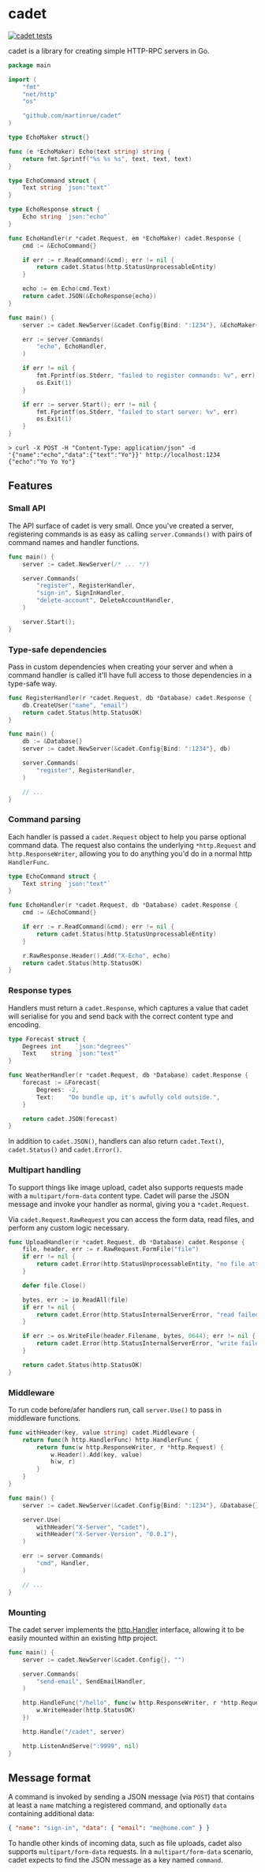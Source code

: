 # cadet

[![cadet tests](https://github.com/martinrue/cadet/actions/workflows/test.yml/badge.svg)](https://github.com/martinrue/cadet/actions/workflows/test.yml)

cadet is a library for creating simple HTTP-RPC servers in Go.

```go
package main

import (
	"fmt"
	"net/http"
	"os"

	"github.com/martinrue/cadet"
)

type EchoMaker struct{}

func (e *EchoMaker) Echo(text string) string {
	return fmt.Sprintf("%s %s %s", text, text, text)
}

type EchoCommand struct {
	Text string `json:"text"`
}

type EchoResponse struct {
	Echo string `json:"echo"`
}

func EchoHandler(r *cadet.Request, em *EchoMaker) cadet.Response {
	cmd := &EchoCommand{}

	if err := r.ReadCommand(&cmd); err != nil {
		return cadet.Status(http.StatusUnprocessableEntity)
	}

	echo := em.Echo(cmd.Text)
	return cadet.JSON(&EchoResponse{echo})
}

func main() {
	server := cadet.NewServer(&cadet.Config{Bind: ":1234"}, &EchoMaker{})

	err := server.Commands(
		"echo", EchoHandler,
	)

	if err != nil {
		fmt.Fprintf(os.Stderr, "failed to register commands: %v", err)
		os.Exit(1)
	}

	if err := server.Start(); err != nil {
		fmt.Fprintf(os.Stderr, "failed to start server: %v", err)
		os.Exit(1)
	}
}
```

```
> curl -X POST -H "Content-Type: application/json" -d '{"name":"echo","data":{"text":"Yo"}}' http://localhost:1234
{"echo":"Yo Yo Yo"}
```

## Features

### Small API

The API surface of cadet is very small. Once you've created a server, registering commands is as easy as calling `server.Commands()` with pairs of command names and handler functions.

```go
func main() {
	server := cadet.NewServer(/* ... */)

	server.Commands(
		"register", RegisterHandler,
		"sign-in", SignInHandler,
		"delete-account", DeleteAccountHandler,
	)

	server.Start();
}
```

### Type-safe dependencies

Pass in custom dependencies when creating your server and when a command handler is called it'll have full access to those dependencies in a type-safe way.

```go
func RegisterHandler(r *cadet.Request, db *Database) cadet.Response {
	db.CreateUser("name", "email")
	return cadet.Status(http.StatusOK)
}

func main() {
	db := &Database{}
	server := cadet.NewServer(&cadet.Config{Bind: ":1234"}, db)

	server.Commands(
		"register", RegisterHandler,
	)

	// ...
}
```

### Command parsing

Each handler is passed a `cadet.Request` object to help you parse optional command data. The request also contains the underlying `*http.Request` and `http.ResponseWriter`, allowing you to do anything you'd do in a normal http `HandlerFunc`.

```go
type EchoCommand struct {
	Text string `json:"text"`
}

func EchoHandler(r *cadet.Request, db *Database) cadet.Response {
	cmd := &EchoCommand{}

	if err := r.ReadCommand(&cmd); err != nil {
		return cadet.Status(http.StatusUnprocessableEntity)
	}

	r.RawResponse.Header().Add("X-Echo", echo)
	return cadet.Status(http.StatusOK)
}
```

### Response types

Handlers must return a `cadet.Response`, which captures a value that cadet will serialise for you and send back with the correct content type and encoding.

```go
type Forecast struct {
	Degrees int    `json:"degrees"`
	Text    string `json:"text"`
}

func WeatherHandler(r *cadet.Request, db *Database) cadet.Response {
	forecast := &Forecast{
		Degrees: -2,
		Text:    "Do bundle up, it's awfully cold outside.",
	}

	return cadet.JSON(forecast)
}
```

In addition to `cadet.JSON()`, handlers can also return `cadet.Text()`, `cadet.Status()` and `cadet.Error()`.

### Multipart handling

To support things like image upload, cadet also supports requests made with a `multipart/form-data` content type. Cadet will parse the JSON message and invoke your handler as normal, giving you a `*cadet.Request`.

Via `cadet.Request.RawRequest` you can access the form data, read files, and perform any custom logic necessary.

```go
func UploadHandler(r *cadet.Request, db *Database) cadet.Response {
	file, header, err := r.RawRequest.FormFile("file")
	if err != nil {
		return cadet.Error(http.StatusUnprocessableEntity, "no file attached")
	}

	defer file.Close()

	bytes, err := io.ReadAll(file)
	if err != nil {
		return cadet.Error(http.StatusInternalServerError, "read failed")
	}

	if err := os.WriteFile(header.Filename, bytes, 0644); err != nil {
		return cadet.Error(http.StatusInternalServerError, "write failed")
	}

	return cadet.Status(http.StatusOK)
}
```

### Middleware

To run code before/afer handlers run, call `server.Use()` to pass in middleware functions.

```go
func withHeader(key, value string) cadet.Middleware {
	return func(h http.HandlerFunc) http.HandlerFunc {
		return func(w http.ResponseWriter, r *http.Request) {
			w.Header().Add(key, value)
			h(w, r)
		}
	}
}

func main() {
	server := cadet.NewServer(&cadet.Config{Bind: ":1234"}, &Database{})

	server.Use(
		withHeader("X-Server", "cadet"),
		withHeader("X-Server-Version", "0.0.1"),
	)

	err := server.Commands(
		"cmd", Handler,
	)

	// ...
}
```

### Mounting

The cadet server implements the [http.Handler](https://pkg.go.dev/net/http#Handler) interface, allowing it to be easily mounted within an existing http project.

```go
func main() {
	server := cadet.NewServer(&cadet.Config{}, "")

	server.Commands(
		"send-email", SendEmailHandler,
	)

	http.HandleFunc("/hello", func(w http.ResponseWriter, r *http.Request) {
		w.WriteHeader(http.StatusOK)
	})

	http.Handle("/cadet", server)

	http.ListenAndServe(":9999", nil)
}
```

## Message format

A command is invoked by sending a JSON message (via `POST`) that contains at least a `name` matching a registered command, and optionally `data` containing additional data:

```json
{ "name": "sign-in", "data": { "email": "me@home.com" } }
```

To handle other kinds of incoming data, such as file uploads, cadet also supports `multipart/form-data` requests. In a `multipart/form-data` scenario, cadet expects to find the JSON message as a key named `command`.
